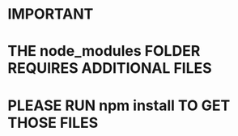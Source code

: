 # IMPORTANT

# THE node_modules FOLDER REQUIRES ADDITIONAL FILES
# PLEASE RUN npm install TO GET THOSE FILES
